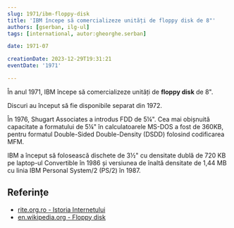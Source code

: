 ```yaml
---
slug: 1971/ibm-floppy-disk
title: 'IBM începe să comercializeze unități de floppy disk de 8"'
authors: [gserban, ilg-ul]
tags: [international, autor:gheorghe.serban]

date: 1971-07

creationDate: 2023-12-29T19:31:21
eventDate: '1971'

---
```


În anul 1971, IBM începe să comercializeze unități de **floppy disk** de 8".

<!-- truncate -->

Discuri au început să fie disponibile separat din 1972.

În 1976, Shugart Associates a introdus FDD de 5¼". Cea mai obișnuită
capacitate a formatului de 5¼" în calculatoarele MS-DOS a fost
de 360 ​​KB, pentru formatul Double-Sided Double-Density (DSDD)
folosind codificarea MFM.

IBM a început să folosească dischete de 3½" cu densitate dublă
de 720 KB pe laptop-ul Convertible în 1986 și versiunea de înaltă
densitate de 1,44 MB cu linia IBM Personal System/2 (PS/2) în 1987.

## Referințe

- [rite.org.ro - Istoria Internetului](https://rite.org.ro/istoria-internetului/)
- [en.wikipedia.org - Floppy disk](https://en.wikipedia.org/wiki/Floppy_disk)
